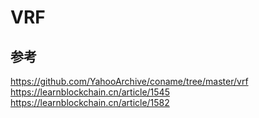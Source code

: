 # VRF

## 参考
https://github.com/YahooArchive/coname/tree/master/vrf  
https://learnblockchain.cn/article/1545
https://learnblockchain.cn/article/1582
